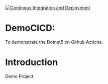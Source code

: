[![Continous Integration and Deployment](https://github.com/gmenaka/DemoCICD/actions/workflows/ci-cd.yaml/badge.svg)](https://github.com/gmenaka/DemoCICD/actions/workflows/ci-cd.yaml)

# DemoCICD:
To demonstrate the Dotnet5 on Github Actions.

# Introduction
Demo Project